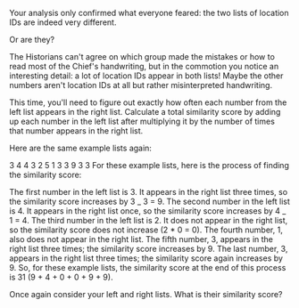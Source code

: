 Your analysis only confirmed what everyone feared: the two lists of location IDs are indeed very different.

Or are they?

The Historians can't agree on which group made the mistakes or how to read most of the Chief's handwriting, but in the commotion you notice an interesting detail: a lot of location IDs appear in both lists! Maybe the other numbers aren't location IDs at all but rather misinterpreted handwriting.

This time, you'll need to figure out exactly how often each number from the left list appears in the right list. Calculate a total similarity score by adding up each number in the left list after multiplying it by the number of times that number appears in the right list.

Here are the same example lists again:

3 4
4 3
2 5
1 3
3 9
3 3
For these example lists, here is the process of finding the similarity score:

The first number in the left list is 3. It appears in the right list three times, so the similarity score increases by 3 _ 3 = 9.
The second number in the left list is 4. It appears in the right list once, so the similarity score increases by 4 _ 1 = 4.
The third number in the left list is 2. It does not appear in the right list, so the similarity score does not increase (2 \* 0 = 0).
The fourth number, 1, also does not appear in the right list.
The fifth number, 3, appears in the right list three times; the similarity score increases by 9.
The last number, 3, appears in the right list three times; the similarity score again increases by 9.
So, for these example lists, the similarity score at the end of this process is 31 (9 + 4 + 0 + 0 + 9 + 9).

Once again consider your left and right lists. What is their similarity score?
